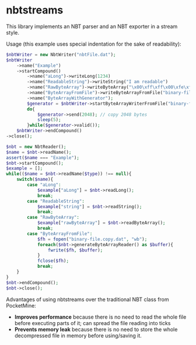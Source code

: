 nbtstreams
==========

This library implements an NBT parser and an NBT exporter in a stream style.

Usage (this example uses special indentation for the sake of readability):

```php
$nbtWriter = new NbtWriter("nbtFile.dat");
$nbtWriter
    ->name("Example")
    ->startCompound()
        ->name("aLong")->writeLong(1234)
        ->name("ReadableString")->writeString("I am readable")
        ->name("RawByteArray")->writeByteArray("\x00\xff\xff\x00\xfe\xfe\xfe\xfe\xfd\xfd\xfd\xfd\x12\x34\x56\x78")
        ->name("ByteArrayFromFile")->writeByteArrayFromFile("binary-file.dat")
        ->name("ByteArrayWithGenerator");
        $generator = $nbtWriter->startByteArrayWriterFromFile("binary-file-2.dat");
        do{
            $generator->send(2048); // copy 2048 bytes
            sleep(5);
        }while($generator->valid());
    $nbtWriter->endCompound()
->close();

$nbt = new NbtReader();
$name = $nbt->readName();
assert($name === "Example");
$nbt->startCompound();
$example = [];
while(($name = $nbt->readName($type)) !== null){
    switch($name){
        case "aLong":
            $example["aLong"] = $nbt->readLong();
            break;
        case "ReadableString":
            $example["string"] = $nbt->readString();
            break;
        case "RawByteArray":
            $example["rawByteArray"] = $nbt->readByteArray();
            break;
        case "ByteArrayFromFile":
            $fh = fopen("binary-file.copy.dat", "wb");
            foreach($nbt->generateByteArrayReader() as $buffer){
                fwrite($fh, $buffer);
            }
            fclose($fh);
            break;
    }
}
$nbt->endCompound();
$nbt->close();
```

Advantages of using nbtstreams over the traditional NBT class from PocketMine:
* **Improves performance** because there is no need to read the whole file before executing parts of it; can spread the file reading into ticks
* **Prevents memory leak** because there is no need to store the whole decompressed file in memory before using/saving it.
